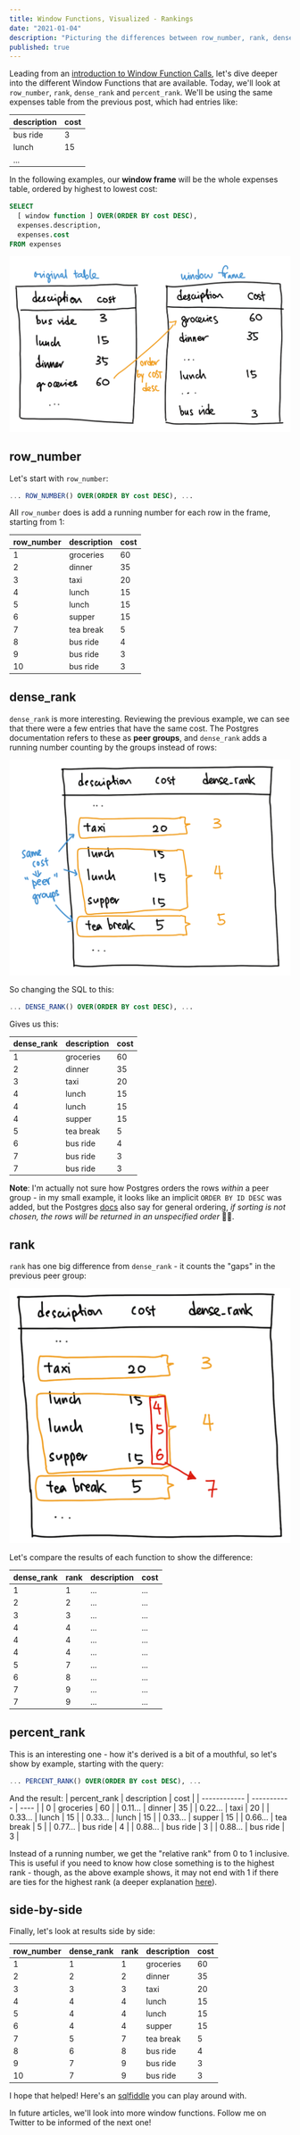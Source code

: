 ```yaml
---
title: Window Functions, Visualized - Rankings
date: "2021-01-04"
description: "Picturing the differences between row_number, rank, dense_rank and percent_rank."
published: true
---
```


Leading from an [introduction to Window Function Calls](/blog/window-function-calls-an-introduction/), let's dive deeper into the different Window Functions that are available. Today, we'll look at `row_number`, `rank`, `dense_rank` and `percent_rank`. We'll be using the same expenses table from the previous post, which had entries like:

| description | cost |
| ----------- | ---- |
| bus ride    | 3    |
| lunch       | 15   |
| ...         |      |

In the following examples, our **window frame** will be the whole expenses table, ordered by highest to lowest cost:
```sql
SELECT
  [ window function ] OVER(ORDER BY cost DESC),
  expenses.description,
  expenses.cost
FROM expenses
```

![Original table to window frame](./window_frame.png)


## row_number
Let's start with `row_number`:
```sql
... ROW_NUMBER() OVER(ORDER BY cost DESC), ...
```

All `row_number` does is add a running number for each row in the frame, starting from 1:

| row_number | description | cost |
| ---------- | ----------- | ---- |
| 1          | groceries   | 60   |
| 2          | dinner      | 35   |
| 3          | taxi        | 20   |
| 4          | lunch       | 15   |
| 5          | lunch       | 15   |
| 6          | supper      | 15   |
| 7          | tea break   | 5    |
| 8          | bus ride    | 4    |
| 9          | bus ride    | 3    |
| 10         | bus ride    | 3    |


## dense_rank
`dense_rank` is more interesting. Reviewing the previous example, we can see that there were a few entries that have the same cost. The Postgres documentation refers to these as **peer groups**, and `dense_rank` adds a running number counting by the groups instead of rows:

![Dense Rank Peer Groups](./dense_rank.png)

So changing the SQL to this:
```sql
... DENSE_RANK() OVER(ORDER BY cost DESC), ...
```

Gives us this:

| dense_rank | description | cost |
| ---------- | ----------- | ---- |
| 1          | groceries   | 60   |
| 2          | dinner      | 35   |
| 3          | taxi        | 20   |
| 4          | lunch       | 15   |
| 4          | lunch       | 15   |
| 4          | supper      | 15   |
| 5          | tea break   | 5    |
| 6          | bus ride    | 4    |
| 7          | bus ride    | 3    |
| 7          | bus ride    | 3    |

**Note**: I'm actually not sure how Postgres orders the rows _within_ a peer group - in my small example, it looks like an implicit `ORDER BY ID DESC` was added, but the Postgres [docs](https://www.postgresql.org/docs/current/queries-order.html) also say for general ordering, _if sorting is not chosen, the rows will be returned in an unspecified order_ 🤷‍♂️.


## rank
`rank` has one big difference from `dense_rank` - it counts the "gaps" in the previous peer group:

![Rank Peer Groups](./rank.png)

Let's compare the results of each function to show the difference:

| dense_rank | rank | description | cost |
| ---------- | ---- | ----------- | ---- |
| 1          | 1    | ...         | ...  |
| 2          | 2    | ...         | ...  |
| 3          | 3    | ...         | ...  |
| 4          | 4    | ...         | ...  |
| 4          | 4    | ...         | ...  |
| 4          | 4    | ...         | ...  |
| 5          | 7    | ...         | ...  |
| 6          | 8    | ...         | ...  |
| 7          | 9    | ...         | ...  |
| 7          | 9    | ...         | ...  |


## percent_rank

This is an interesting one - how it's derived is a bit of a mouthful, so let's show by example, starting with the query:
```sql
... PERCENT_RANK() OVER(ORDER BY cost DESC), ...
```

And the result:
| percent_rank | description | cost |
| ------------ | ----------- | ---- |
| 0            | groceries   | 60   |
| 0.11...      | dinner      | 35   |
| 0.22...      | taxi        | 20   |
| 0.33...      | lunch       | 15   |
| 0.33...      | lunch       | 15   |
| 0.33...      | supper      | 15   |
| 0.66...      | tea break   | 5    |
| 0.77...      | bus ride    | 4    |
| 0.88...      | bus ride    | 3    |
| 0.88...      | bus ride    | 3    |

Instead of a running number, we get the "relative rank" from 0 to 1 inclusive. This is useful if you need to know how close something is to the highest rank - though, as the above example shows, it may not end with 1 if there are ties for the highest rank (a deeper explanation [here](https://dba.stackexchange.com/a/144015)).

## side-by-side

Finally, let's look at results side by side:

| row_number | dense_rank | rank | description | cost |
| ---------- | ---------- | ---- | ----------- | ---- |
| 1          | 1          | 1    | groceries   | 60   |
| 2          | 2          | 2    | dinner      | 35   |
| 3          | 3          | 3    | taxi        | 20   |
| 4          | 4          | 4    | lunch       | 15   |
| 5          | 4          | 4    | lunch       | 15   |
| 6          | 4          | 4    | supper      | 15   |
| 7          | 5          | 7    | tea break   | 5    |
| 8          | 6          | 8    | bus ride    | 4    |
| 9          | 7          | 9    | bus ride    | 3    |
| 10         | 7          | 9    | bus ride    | 3    |


I hope that helped! Here's an [sqlfiddle](http://sqlfiddle.com/#!17/d3ff0a/8) you can play around with.

In future articles, we'll look into more window functions. Follow me on Twitter to be informed of the next one!

